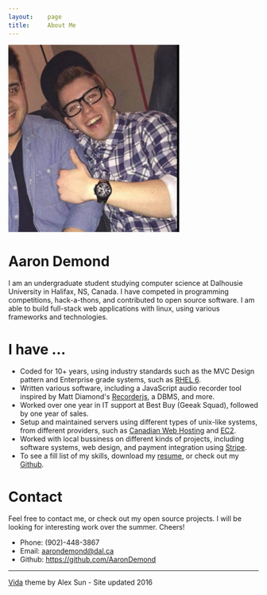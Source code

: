```yaml
---
layout:    page
title:     About Me
---
```




![](/images/me_2.png)
# Aaron Demond


I am an undergraduate student studying computer science at Dalhousie University in Halifax, NS, Canada. I have competed in programming competitions, hack-a-thons, and contributed to open source software. I am able to build full-stack web applications with linux, using various frameworks and technologies.

# I have ...

- Coded for 10+ years, using industry standards such as the MVC Design pattern and Enterprise grade systems, such as <a href="https://www.redhat.com/en/technologies/linux-platforms/enterprise-linux">RHEL 6</a>.
- Written various software, including a JavaScript audio recorder tool inspired by Matt Diamond's <a href="https://github.com/mattdiamond/Recorderjs">Recorderjs</a>, a DBMS, and more.
- Worked over one year in IT support at Best Buy (Geeak Squad), followed by one year of sales.
- Setup and maintained servers using different types of unix-like systems, from different providers, such as <a href="https://www.canadianwebhosting.com/">Canadian Web Hosting</a> and <a href="https://aws.amazon.com/ec2/">EC2</a>.
- Worked with local bussiness on different kinds of projects, including software systems, web design, and payment integration using <a href="https://stripe.com/ca">Stripe</a>.
- To see a fill list of my skills, download my <a href="">resume</a>, or check out my <a href="https://github.com/AaronDemond/">Github</a>.


# Contact
Feel free to contact me, or check out my open source projects. I will be looking for interesting work over the summer. Cheers!

- Phone: (902)-448-3867
- Email: aarondemond@dal.ca
- Github: https://github.com/AaronDemond



-----------
<a href="https://github.com/syaning/vida">Vida</a> theme by Alex Sun - Site updated 2016
